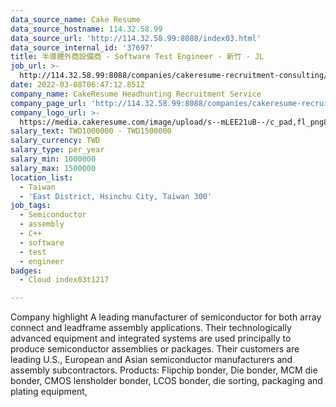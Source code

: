 ```yaml
---
data_source_name: Cake Resume
data_source_hostname: 114.32.58.99
data_source_url: 'http://114.32.58.99:8088/index03.html'
data_source_internal_id: '37697'
title: 半導體外商設備商 - Software Test Engineer - 新竹 - JL
job_url: >-
  http://114.32.58.99:8088/companies/cakeresume-recruitment-consulting/jobs/d12e22
date: 2022-03-08T06:47:12.851Z
company_name: CakeResume Headhunting Recruitment Service
company_page_url: 'http://114.32.58.99:8088/companies/cakeresume-recruitment-consulting'
company_logo_url: >-
  https://media.cakeresume.com/image/upload/s--mLEE21uB--/c_pad,fl_png8,h_200,w_200/v1620881212/vdbipassrdfr8omwzeq6.png
salary_text: TWD1000000 - TWD1500000
salary_currency: TWD
salary_type: per_year
salary_min: 1000000
salary_max: 1500000
location_list:
  - Taiwan
  - 'East District, Hsinchu City, Taiwan 300'
job_tags:
  - Semiconductor
  - assembly
  - C++
  - software
  - test
  - engineer
badges:
  - Cloud index03t1217

---
```


Company highlight A leading manufacturer of semiconductor for both array connect and leadframe assembly applications. Their technologically advanced equipment and integrated systems are used principally to produce semiconductor assemblies or packages. Their customers are leading U.S., European and Asian semiconductor manufacturers and assembly subcontractors. Products: Flipchip bonder, Die bonder, MCM die bonder, CMOS lensholder bonder, LCOS bonder, die sorting, packaging and plating equipment, 